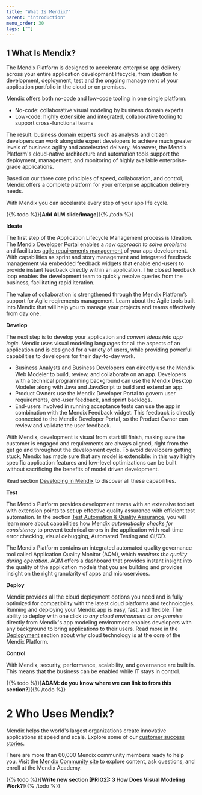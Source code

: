 ```yaml
---
title: "What Is Mendix?"
parent: "introduction"
menu_order: 30
tags: [""]
---
```


## 1 What Is Mendix?

The Mendix Platform is designed to accelerate enterprise app delivery across your entire application development lifecycle, from ideation to development, deployment, test and the ongoing management of your application portfolio in the cloud or on premises.

Mendix offers both no-code and low-code tooling in one single platform:
* No-code: collaborative visual modeling by business domain experts
* Low-code: highly extensible and integrated, collaborative tooling to support cross-functional teams

The result: business domain experts such as analysts and citizen developers can work alongside expert developers to achieve much greater levels of business agility and accelerated delivery. Moreover, the Mendix Platform's cloud-native architecture and automation tools support the deployment, management, and monitoring of highly available enterprise-grade applications.

Based on our three core principles of speed, collaboration, and control, Mendix offers a complete platform for your enterprise application delivery needs.

With Mendix you can accelarate every step of your app life cycle.

{{% todo %}}[**Add ALM slide/image**]{{% /todo %}} 

**Ideate**

The first step of the Application Lifecycle Management process is Ideation. The Mendix Developer Portal enables a *new approach to solve problems* and facilitates [agile requirements management](../app-lifecycle/agile-requirements-management) of your app development. With capabilities as sprint and story management and integrated feedback management via embedded feedback widgets that enable end-users to provide instant feedback directly within an application. The closed feedback loop enables the development team to quickly resolve queries from the business, facilitating rapid iteration.


The value of collaboration is strengthened through the Mendix Platform’s support for Agile reqirements management. Learn about the Agile tools built into Mendix that will help you to manage your projects and teams effectively from day one.

**Develop**

The next step is to develop your application and *convert ideas into app logic*. Mendix uses visual modeling languages for all the aspects of an application and is designed for a variety of users, while providing powerful capabilities to developers for their day-to-day work. 

* Business Analysts and Business Developers can directly use the Mendix Web Modeler to build, review, and collaborate on an app.
Developers with a technical programming background can use the Mendix Desktop Modeler along with Java and JavaScript to build and extend an app.
* Product Owners use the Mendix Developer Portal to govern user requirements, end-user feedback, and sprint backlogs.
* End-users involved in running acceptance tests can use the app in combination with the Mendix Feedback widget. This feedback is directly connected to the Mendix Developer Portal, so the Product Owner can review and validate the user feedback.

With Mendix, development is visual from start till finish, making sure the customer is engaged and requirements are always aligned, right from the get go and throughout the development cycle. To avoid developers getting stuck, Mendix has made sure that any model is extensible: in this way highly specific application features and low-level optimizations can be built without sacrificing the benefits of model driven development.

Read section [Developing in Mendix](app-lifecycle/developing-in-mendix) to discover all these capabilities.
   
**Test**

The Mendix Platform provides development teams with an extensive toolset with extension points to set up effective quality assurance with efficient test automation. In the section [Test Automation & Quality Assurance](/app-lifecycle/test-automation-qa), you will learn more about capabilities how Mendix *automatically checks for consistency* to prevent technical errors in the application with real-time error checking, visual debugging, Automated Testing and CI/CD.

The Mendix Platform contains an integrated automated quality governance tool called Application Quality Monitor (AQM), which *monitors the quality during operation*. AQM offers a dashboard that provides instant insight into the quality of the application models that you are building and provides insight on the right granularity of apps and microservices. 

**Deploy**

Mendix provides all the cloud deployment options you need and is fully optimized for compatibility with the latest cloud platforms and technologies. Running and deploying your Mendix app is easy, fast, and flexible. The ability to deploy with one click *to any cloud environment or on-premise* directly from Mendix's app modeling environment enables developers with any background to bring applications to their users. Read more in the [Deplopyment](/app-capabilities/deployment) section about why cloud technology is at the core of the Mendix Platform.

**Control**

With Mendix, security, performance, scalability, and governance are built in. This means that the business can be enabled while IT stays in control.

{{% todo %}}[**ADAM: do you know where we can link to from this section?**]{{% /todo %}} 
		
# 2 Who Uses Mendix?

Mendix helps the world's largest organizations create innovative applications at speed and scale. Explore some of our [customer success stories](https://www.mendix.com/our-customers/).

There are more than 60,000 Mendix community members ready to help you. Visit the [Mendix Community site](https://developers.mendix.com/) to explore content, ask questions, and enroll at the Mendix Academy.

{{% todo %}}[**Write new section [PRIO2]: 3 How Does Visual Modeling Work?**]{{% /todo %}}

